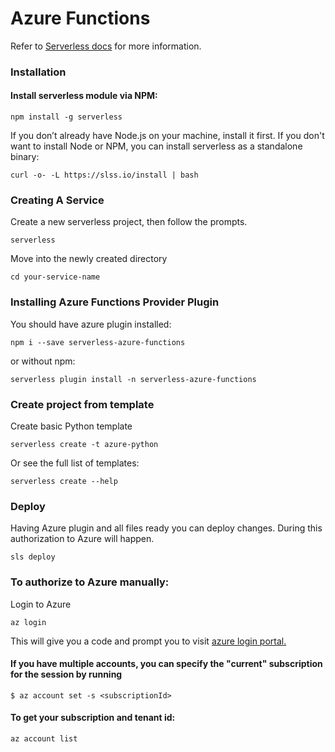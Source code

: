 # Azure Functions

Refer to [Serverless docs](https://serverless.com/framework/docs/providers/azure/guide/intro/) for more information.

### Installation

#### Install serverless module via NPM:

```
npm install -g serverless
```
If you don’t already have Node.js on your machine, install it first. 
If you don't want to install Node or NPM, 
you can install serverless as a standalone binary:
```
curl -o- -L https://slss.io/install | bash
```
### Creating A Service
Create a new serverless project, then follow the prompts.
```
serverless
```
Move into the newly created directory
```
cd your-service-name
```
### Installing Azure Functions Provider Plugin
You should have azure plugin installed:
```
npm i --save serverless-azure-functions
```
or without npm:
```
serverless plugin install -n serverless-azure-functions
```
### Create project from template

Create basic Python template
```
serverless create -t azure-python
```
Or see the full list of templates:
```
serverless create --help
```
### Deploy

Having Azure plugin and all files ready you can deploy changes.
During this authorization to Azure will happen.
```
sls deploy
```

### To authorize to Azure manually:

Login to Azure
```
az login
```
This will give you a code and prompt you to visit [azure login portal.](aka.ms/devicelogin)

#### If you have multiple accounts, you can specify the "current" subscription for the session by running

```
$ az account set -s <subscriptionId>
```
#### To get your subscription and tenant id:
```
az account list
```